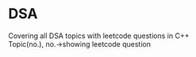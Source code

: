 # DSA<br>
Covering all DSA topics with leetcode questions in C++<br>
Topic(no.), no.->showing leetcode question
